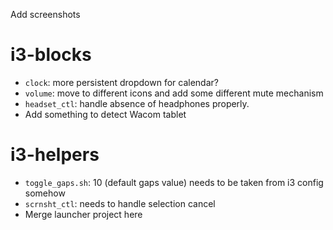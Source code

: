 Add screenshots

# i3-blocks
* `clock`: more persistent dropdown for calendar?
* `volume`: move to different icons and add some different mute mechanism
* `headset_ctl`: handle absence of headphones properly.
* Add something to detect Wacom tablet

# i3-helpers
* `toggle_gaps.sh`: 10 (default gaps value) needs to be taken from i3 config somehow
* `scrnsht_ctl`: needs to handle selection cancel
* Merge launcher project here
